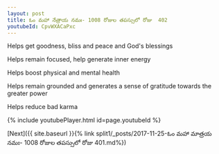```yaml
---
layout: post
title: ఓం మహా నేత్రాయ నమః- 1008 రోజుల తపస్సులో రోజు  402
youtubeId: CpvWXACaPxc
---
```

 
 
Helps get goodness, bliss and peace and God's blessings
 
Helps remain focused, help generate inner energy 
 
Helps boost physical and mental health 
 
Helps remain grounded and generates a sense of gratitude towards the greater power 
 
Helps reduce bad karma
 
 
 
 


{% include youtubePlayer.html id=page.youtubeId %}
 
[Next]({{ site.baseurl }}{% link  split1/_posts/2017-11-25-ఓం మహా మాత్రయ నమః- 1008 రోజుల తపస్సులో రోజు  401.md%})
 
